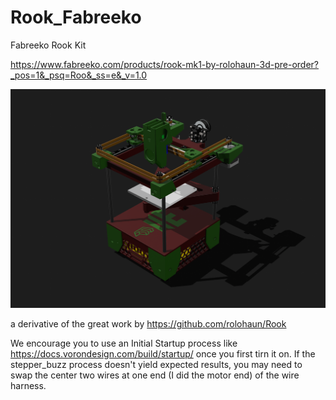 # Rook_Fabreeko
Fabreeko Rook Kit 


https://www.fabreeko.com/products/rook-mk1-by-rolohaun-3d-pre-order?_pos=1&_psq=Roo&_ss=e&_v=1.0

![](IMG_0973.png)


a derivative of the great work by https://github.com/rolohaun/Rook

We encourage you to use an Initial Startup process like https://docs.vorondesign.com/build/startup/ once you first tirn it on. If the stepper_buzz process doesn't yield expected results, you may need to swap the center two wires at one end (I did the motor end) of the wire harness. 
